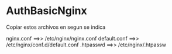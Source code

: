 # AuthBasicNginx
Copiar estos archivos en segun se indica


nginx.conf     ==>>   /etc/nginx/nginx.conf
default.conf   ==>>   /etc/nginx/conf.d/default.conf
.htpasswd      ==>>   /etc/nginx/.htpassw
